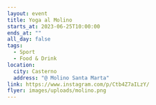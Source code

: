 ```yaml
---
layout: event
title: Yoga al Molino
starts_at: 2023-06-25T10:00:00
ends_at: ""
all_day: false
tags:
  - Sport
  - Food & Drink
location:
  city: Casterno
  address: "@ Molino Santa Marta"
link: https://www.instagram.com/p/Ctb4Z7aILzY/
flyer: images/uploads/molino.png
---
```


